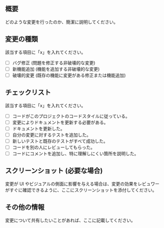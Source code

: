 ## 概要

どのような変更を行ったのか、簡潔に説明してください。

## 変更の種類

該当する項目に「x」を入れてください。

- [ ] バグ修正 (問題を修正する非破壊的な変更)
- [ ] 新機能追加 (機能を追加する非破壊的な変更)
- [ ] 破壊的変更 (既存の機能に変更がある修正または機能追加)

## チェックリスト

該当する項目に「x」を入れてください。

- [ ] コードがこのプロジェクトのコードスタイルに従っている。
- [ ] 変更によりドキュメントを更新する必要がある。
- [ ] ドキュメントを更新した。
- [ ] 自分の変更に対するテストを追加した。
- [ ] 新しいテストと既存のテストがすべて成功した。
- [ ] コードを別の人にレビューしてもらった。
- [ ] コードにコメントを追加し、特に理解しにくい箇所を説明した。

## スクリーンショット (必要な場合)

変更が UI やビジュアルの側面に影響を与える場合は、変更の効果をレビュワーがすぐに確認できるように、ここにスクリーンショットを添付してください。

## その他の情報

変更について共有したいことがあれば、ここに記載してください。
